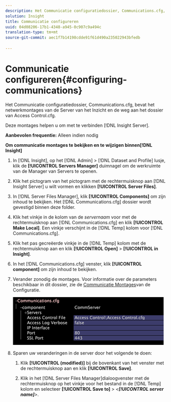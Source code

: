 ```yaml
---
description: Het Communicatie configuratiedossier, Communications.cfg, bevat het netwerkmontages van de Server van het Inzicht en de weg aan het dossier van Access Control.cfg.
solution: Insight
title: Communicatie configureren
uuid: 04d08206-17b1-4348-a945-0c907c9a494c
translation-type: tm+mt
source-git-commit: aec1f7b14198cdde91f61d490a235022943bfedb

---
```



# Communicatie configureren{#configuring-communications}

Het Communicatie configuratiedossier, Communications.cfg, bevat het netwerkmontages van de Server van het Inzicht en de weg aan het dossier van Access Control.cfg.

Deze montages helpen u om met te verbinden [!DNL Insight Server].

**Aanbevolen frequentie:** Alleen indien nodig

**Om communicatie montages te bekijken en te wijzigen binnen[!DNL Insight]**

1. In [!DNL Insight], op het [!DNL Admin] > [!DNL Dataset and Profile] lusje, klik de **[!UICONTROL Servers Manager]** duimnagel om de werkruimte van de Manager van Servers te openen.
1. Klik het pictogram van het pictogram met de rechtermuisknop aan [!DNL Insight Server] u wilt vormen en klikken **[!UICONTROL Server Files]**.
1. In [!DNL Server Files Manager], klik **[!UICONTROL Components]** om zijn inhoud te bekijken. Het [!DNL Communications.cfg] dossier wordt gevestigd binnen deze folder.
1. Klik het vinkje in de kolom van de *servernaam* voor met de rechtermuisknop aan [!DNL Communications.cfg] en klik **[!UICONTROL Make Local]**. Een vinkje verschijnt in de [!DNL Temp] kolom voor [!DNL Communications.cfg].
1. Klik het pas gecreëerde vinkje in de [!DNL Temp] kolom met de rechtermuisknop aan en klik **[!UICONTROL Open]** > **[!UICONTROL in Insight]**.
1. In het [!DNL Communications.cfg] venster, klik **[!UICONTROL component]** om zijn inhoud te bekijken.
1. Verander zonodig de montages. Voor informatie over de parameters beschikbaar in dit dossier, zie de [Communicatie Montages](../../../home/c-inst-svr/c-cfg-stgs-ref/c-comm-cfg-stgs.md#concept-aed00587c7a1432fb487bd154aaea6b1)van de Configuratie.

   ![Stapgegevens](assets/cfg_communications_examplevalues.png)

1. Sparen uw veranderingen in de server door het volgende te doen:

   1. Klik **[!UICONTROL (modified)]** bij de bovenkant van het venster met de rechtermuisknop aan en klik **[!UICONTROL Save]**.

   1. Klik in het [!DNL Server Files Manager]dialoogvenster met de rechtermuisknop op het vinkje voor het bestand in de [!DNL Temp] kolom en selecteer **[!UICONTROL Save to]** > *&lt;**[!UICONTROL server name]**>*.

